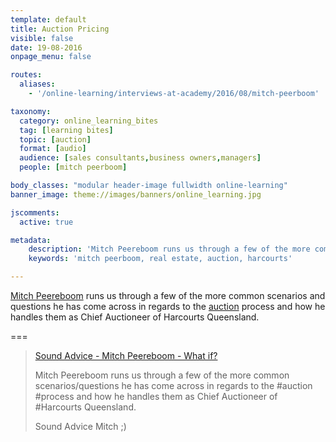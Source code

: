 ```yaml
---
template: default
title: Auction Pricing
visible: false
date: 19-08-2016
onpage_menu: false

routes:
  aliases:
    - '/online-learning/interviews-at-academy/2016/08/mitch-peerboom'

taxonomy:
  category: online_learning_bites
  tag: [learning bites]
  topic: [auction]
  format: [audio]
  audience: [sales consultants,business owners,managers]
  people: [mitch peerboom]

body_classes: "modular header-image fullwidth online-learning"
banner_image: theme://images/banners/online_learning.jpg

jscomments:
  active: true

metadata:
    description: 'Mitch Peereboom runs us through a few of the more common scenarios and questions he has come across in regards to the auction process and how he handles them as Chief Auctioneer of Harcourts Queensland.'
    keywords: 'mitch peerboom, real estate, auction, harcourts'

---
```


[Mitch Peereboom](https://www.facebook.com/mitch.peereboom) runs us through a few of the more common scenarios and questions he has come across in regards to the [auction](/online-learning/bites/topic:auction) process and how he handles them as Chief Auctioneer of Harcourts Queensland.

===

<div id="fb-root"></div>
<script>(function(d, s, id) {
  var js, fjs = d.getElementsByTagName(s)[0];
  if (d.getElementById(id)) return;
  js = d.createElement(s); js.id = id;
  js.src = "//connect.facebook.net/en_GB/sdk.js#xfbml=1&version=v2.7&appId=667620916615872";
  fjs.parentNode.insertBefore(js, fjs);
}(document, 'script', 'facebook-jssdk'));</script>

<div class="fb-video" data-href="https://www.facebook.com/harcourtsacademy/videos/10153635084112676/" data-show-text="false"><blockquote cite="https://www.facebook.com/harcourtsacademy/videos/10153635084112676/" class="fb-xfbml-parse-ignore"><a href="https://www.facebook.com/harcourtsacademy/videos/10153635084112676/">Sound Advice - Mitch Peereboom - What if?</a><p>Mitch Peereboom runs us through a few of the more common scenarios/questions he has come across in regards to the #auction #process and how he handles them as Chief Auctioneer of #Harcourts Queensland.

Sound Advice Mitch ;)
